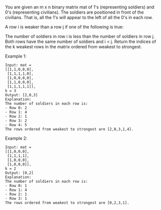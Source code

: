 You are given an m x n binary matrix mat of 1's (representing soldiers) and 0's (representing civilians). The soldiers are positioned in front of the civilians. That is, all the 1's will appear to the left of all the 0's in each row.

A row i is weaker than a row j if one of the following is true:

The number of soldiers in row i is less than the number of soldiers in row j.
Both rows have the same number of soldiers and i < j.
Return the indices of the k weakest rows in the matrix ordered from weakest to strongest.

Example 1:
```
Input: mat = 
[[1,1,0,0,0],
 [1,1,1,1,0],
 [1,0,0,0,0],
 [1,1,0,0,0],
 [1,1,1,1,1]], 
k = 3
Output: [2,0,3]
Explanation: 
The number of soldiers in each row is: 
- Row 0: 2 
- Row 1: 4 
- Row 2: 1 
- Row 3: 2 
- Row 4: 5 
The rows ordered from weakest to strongest are [2,0,3,1,4].
```
Example 2:
```
Input: mat = 
[[1,0,0,0],
 [1,1,1,1],
 [1,0,0,0],
 [1,0,0,0]], 
k = 2
Output: [0,2]
Explanation: 
The number of soldiers in each row is: 
- Row 0: 1 
- Row 1: 4 
- Row 2: 1 
- Row 3: 1 
The rows ordered from weakest to strongest are [0,2,3,1].
```